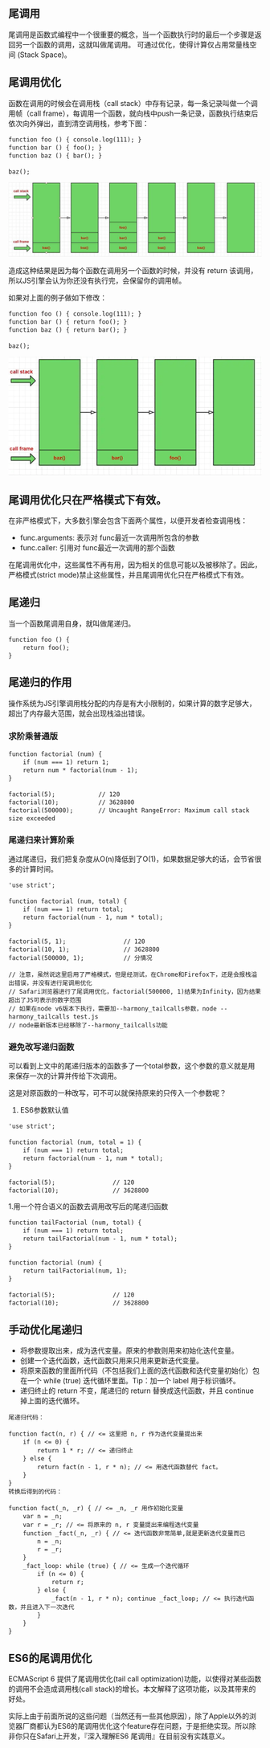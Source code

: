 ## 尾调用

尾调用是函数式编程中一个很重要的概念，当一个函数执行时的最后一个步骤是返回另一个函数的调用，这就叫做尾调用。 可通过优化，使得计算仅占用常量栈空间 (Stack Space)。


## 尾调用优化

函数在调用的时候会在调用栈（call stack）中存有记录，每一条记录叫做一个调用帧（call frame），每调用一个函数，就向栈中push一条记录，函数执行结束后依次向外弹出，直到清空调用栈，参考下图：

```tsx
function foo () { console.log(111); }
function bar () { foo(); }
function baz () { bar(); }

baz();

```

![图片无法加载](./../img/函数调用栈.png)


造成这种结果是因为每个函数在调用另一个函数的时候，并没有 return 该调用，所以JS引擎会认为你还没有执行完，会保留你的调用帧。

如果对上面的例子做如下修改：

```tsx
function foo () { console.log(111); }
function bar () { return foo(); }
function baz () { return bar(); }

baz();

```

![图片无法加载](./../img/尾调用优化.png)


## 尾调用优化只在严格模式下有效。


在非严格模式下，大多数引擎会包含下面两个属性，以便开发者检查调用栈：

- func.arguments: 表示对 func最近一次调用所包含的参数
- func.caller: 引用对 func最近一次调用的那个函数

在尾调用优化中，这些属性不再有用，因为相关的信息可能以及被移除了。因此，严格模式(strict mode)禁止这些属性，并且尾调用优化只在严格模式下有效。




## 尾递归

当一个函数尾调用自身，就叫做尾递归。

```tsx
function foo () {
    return foo();
}

```


## 尾递归的作用

操作系统为JS引擎调用栈分配的内存是有大小限制的，如果计算的数字足够大，超出了内存最大范围，就会出现栈溢出错误。


### 求阶乘普通版


```tsx
function factorial (num) {
    if (num === 1) return 1;
    return num * factorial(num - 1);
}

factorial(5);            // 120
factorial(10);           // 3628800
factorial(500000);       // Uncaught RangeError: Maximum call stack size exceeded

```

### 尾递归来计算阶乘

通过尾递归，我们把复杂度从O(n)降低到了O(1)，如果数据足够大的话，会节省很多的计算时间。
```tsx
'use strict';

function factorial (num, total) {
    if (num === 1) return total;
    return factorial(num - 1, num * total);
}

factorial(5, 1);                // 120
factorial(10, 1);               // 3628800
factorial(500000, 1);           // 分情况

// 注意，虽然说这里启用了严格模式，但是经测试，在Chrome和Firefox下，还是会报栈溢出错误，并没有进行尾调用优化
// Safari浏览器进行了尾调用优化，factorial(500000, 1)结果为Infinity，因为结果超出了JS可表示的数字范围
// 如果在node v6版本下执行，需要加--harmony_tailcalls参数，node --harmony_tailcalls test.js
// node最新版本已经移除了--harmony_tailcalls功能

```


### 避免改写递归函数

可以看到上文中的尾递归版本的函数多了一个total参数，这个参数的意义就是用来保存一次的计算并传给下次调用。

这是对原函数的一种改写，可不可以就保持原来的只传入一个参数呢？

1. ES6参数默认值

```tsx
'use strict';

function factorial (num, total = 1) {
    if (num === 1) return total;
    return factorial(num - 1, num * total);
}

factorial(5);                // 120
factorial(10);               // 3628800

```

1.用一个符合语义的函数去调用改写后的尾递归函数

```tsx
function tailFactorial (num, total) {
    if (num === 1) return total;
    return tailFactorial(num - 1, num * total);
}

function factorial (num) {
    return tailFactorial(num, 1);
}

factorial(5);                // 120
factorial(10);               // 3628800

```

## 手动优化尾递归

- 将参数提取出来，成为迭代变量。原来的参数则用来初始化迭代变量。
- 创建一个迭代函数，迭代函数只用来只用来更新迭代变量。
- 将原来函数的里面所代码（不包括我们上面的迭代函数和迭代变量初始化）包在一个 while (true) 迭代循环里面。Tip：加一个 label 用于标识循环。
- 递归终止的 return 不变，尾递归的 return 替换成迭代函数，并且 continue 掉上面的迭代循环。

```tsx
尾递归代码：

function fact(n, r) { // <= 这里把 n, r 作为迭代变量提出来
    if (n <= 0) {
        return 1 * r; // <= 递归终止
    } else {
        return fact(n - 1, r * n); // <= 用迭代函数替代 fact。
    }
}
转换后得到的代码：

function fact(_n, _r) { // <= _n, _r 用作初始化变量
    var n = _n;
    var r = _r; // <= 将原来的 n, r 变量提出来编程迭代变量
    function _fact(_n, _r) { // <= 迭代函数非常简单,就是更新迭代变量而已
        n = _n;
        r = _r;
    }
    _fact_loop: while (true) { // <= 生成一个迭代循环
        if (n <= 0) {
            return r;
        } else {
            _fact(n - 1, r * n); continue _fact_loop; // <= 执行迭代函数，并且进入下一次迭代
        }
    }
}
```


## ES6的尾调用优化

ECMAScript 6 提供了尾调用优化(tail call optimization)功能，以使得对某些函数的调用不会造成调用栈(call stack)的增长。本文解释了这项功能，以及其带来的好处。

实际上由于前面所说的这些问题（当然还有一些其他原因），除了Apple以外的浏览器厂商都认为ES6的尾调用优化这个feature存在问题，于是拒绝实现。所以除非你只在Safari上开发，『深入理解ES6 尾调用』在目前没有实践意义。